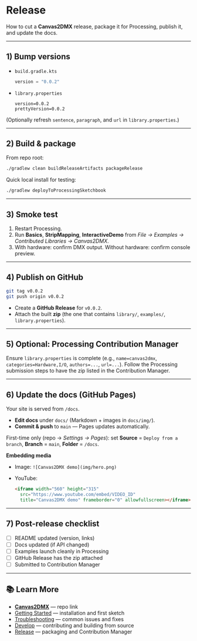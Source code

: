 # Release

How to cut a **Canvas2DMX** release, package it for Processing, publish it, and update the docs.

---

## 1) Bump versions

- `build.gradle.kts`
  ```kotlin
  version = "0.0.2"
   ```

* `library.properties`

  ```properties
  version=0.0.2
  prettyVersion=0.0.2
  ```

(Optionally refresh `sentence`, `paragraph`, and `url` in `library.properties`.)

---

## 2) Build & package

From repo root:

```bash
./gradlew clean buildReleaseArtifacts packageRelease
```

Quick local install for testing:

```bash
./gradlew deployToProcessingSketchbook
```

---

## 3) Smoke test

1. Restart Processing.
2. Run **Basics**, **StripMapping**, **InteractiveDemo** from
   *File → Examples → Contributed Libraries → Canvas2DMX*.
3. With hardware: confirm DMX output. Without hardware: confirm console preview.

---

## 4) Publish on GitHub

```bash
git tag v0.0.2
git push origin v0.0.2
```

* Create a **GitHub Release** for `v0.0.2`.
* Attach the built **zip** (the one that contains `library/`, `examples/`, `library.properties`).

---

## 5) Optional: Processing Contribution Manager

Ensure `library.properties` is complete (e.g., `name=canvas2dmx`, `categories=Hardware,I/O`, `authors=...`, `url=...`).
Follow the Processing submission steps to have the zip listed in the Contribution Manager.

---

## 6) Update the docs (GitHub Pages)

Your site is served from `/docs`.

* **Edit docs** under `docs/` (Markdown + images in `docs/img/`).
* **Commit & push** to `main` — Pages updates automatically.

First-time only (repo → *Settings → Pages*): set **Source** = `Deploy from a branch`, **Branch** = `main`, **Folder** = `/docs`.

**Embedding media**

* Image: `![Canvas2DMX demo](img/hero.png)`
* YouTube:

  ```html
  <iframe width="560" height="315"
    src="https://www.youtube.com/embed/VIDEO_ID"
    title="Canvas2DMX demo" frameborder="0" allowfullscreen></iframe>
  ```

---

## 7) Post-release checklist

* [ ] README updated (version, links)
* [ ] Docs updated (if API changed)
* [ ] Examples launch cleanly in Processing
* [ ] GitHub Release has the zip attached
* [ ] Submitted to Contribution Manager

---

## 📚 Learn More

* **[Canvas2DMX](https://github.com/jshaw/Canvas2DMX)** — repo link
* [Getting Started](getting-started.md) — installation and first sketch
* [Troubleshooting](troubleshooting.md) — common issues and fixes
* [Develop](develop.md) — contributing and building from source
* [Release](release.md) — packaging and Contribution Manager
